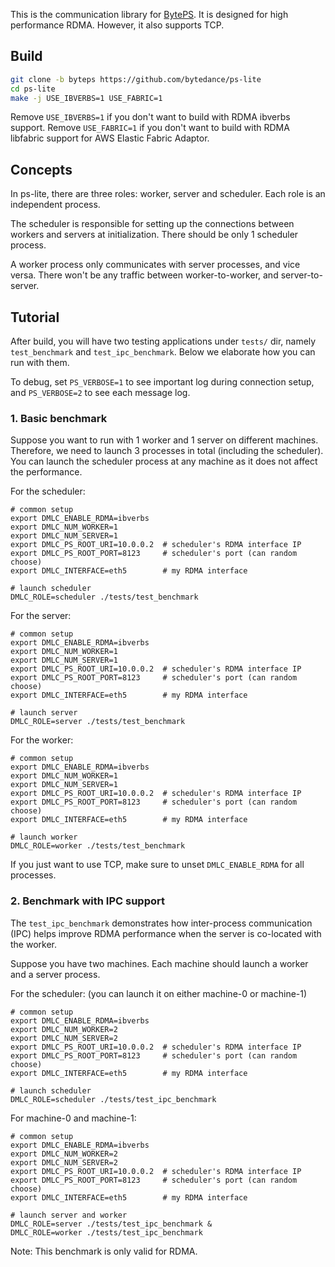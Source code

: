 This is the communication library for [BytePS](https://github.com/bytedance/byteps). It is designed for high performance RDMA. However, it also supports TCP.

## Build

```bash
git clone -b byteps https://github.com/bytedance/ps-lite
cd ps-lite 
make -j USE_IBVERBS=1 USE_FABRIC=1
```

Remove `USE_IBVERBS=1` if you don't want to build with RDMA ibverbs support.
Remove `USE_FABRIC=1` if you don't want to build with RDMA libfabric support for AWS Elastic Fabric Adaptor.

## Concepts

In ps-lite, there are three roles: worker, server and scheduler. Each role is an independent process.

The scheduler is responsible for setting up the connections between workers and servers at initialization. There should be only 1 scheduler process.

A worker process only communicates with server processes, and vice versa. There won't be any traffic between worker-to-worker, and server-to-server.


## Tutorial

After build, you will have two testing applications under `tests/` dir, namely `test_benchmark` and `test_ipc_benchmark`. 
Below we elaborate how you can run with them. 

To debug, set `PS_VERBOSE=1` to see important log during connection setup, and `PS_VERBOSE=2` to see each message log. 

### 1. Basic benchmark

Suppose you want to run with 1 worker and 1 server on different machines. Therefore, we need to launch 3 processes in total (including the scheduler). You can launch the scheduler process at any machine as it does not affect the performance.

For the scheduler:

```
# common setup
export DMLC_ENABLE_RDMA=ibverbs
export DMLC_NUM_WORKER=1
export DMLC_NUM_SERVER=1 
export DMLC_PS_ROOT_URI=10.0.0.2  # scheduler's RDMA interface IP 
export DMLC_PS_ROOT_PORT=8123     # scheduler's port (can random choose)
export DMLC_INTERFACE=eth5        # my RDMA interface 

# launch scheduler
DMLC_ROLE=scheduler ./tests/test_benchmark
```


For the server:
```
# common setup
export DMLC_ENABLE_RDMA=ibverbs
export DMLC_NUM_WORKER=1
export DMLC_NUM_SERVER=1 
export DMLC_PS_ROOT_URI=10.0.0.2  # scheduler's RDMA interface IP 
export DMLC_PS_ROOT_PORT=8123     # scheduler's port (can random choose)
export DMLC_INTERFACE=eth5        # my RDMA interface 

# launch server
DMLC_ROLE=server ./tests/test_benchmark
```

For the worker:
```
# common setup
export DMLC_ENABLE_RDMA=ibverbs
export DMLC_NUM_WORKER=1
export DMLC_NUM_SERVER=1 
export DMLC_PS_ROOT_URI=10.0.0.2  # scheduler's RDMA interface IP 
export DMLC_PS_ROOT_PORT=8123     # scheduler's port (can random choose)
export DMLC_INTERFACE=eth5        # my RDMA interface 

# launch worker
DMLC_ROLE=worker ./tests/test_benchmark
```

If you just want to use TCP, make sure to unset `DMLC_ENABLE_RDMA` for all processes.

### 2. Benchmark with IPC support

The `test_ipc_benchmark` demonstrates how inter-process communication (IPC) helps improve RDMA performance when the server is co-located with the worker.

Suppose you have two machines. Each machine should launch a worker and a server process. 

For the scheduler: 
(you can launch it on either machine-0 or machine-1)
```
# common setup
export DMLC_ENABLE_RDMA=ibverbs
export DMLC_NUM_WORKER=2
export DMLC_NUM_SERVER=2 
export DMLC_PS_ROOT_URI=10.0.0.2  # scheduler's RDMA interface IP 
export DMLC_PS_ROOT_PORT=8123     # scheduler's port (can random choose)
export DMLC_INTERFACE=eth5        # my RDMA interface 

# launch scheduler
DMLC_ROLE=scheduler ./tests/test_ipc_benchmark
```

For machine-0 and machine-1:

```
# common setup
export DMLC_ENABLE_RDMA=ibverbs
export DMLC_NUM_WORKER=2
export DMLC_NUM_SERVER=2 
export DMLC_PS_ROOT_URI=10.0.0.2  # scheduler's RDMA interface IP 
export DMLC_PS_ROOT_PORT=8123     # scheduler's port (can random choose)
export DMLC_INTERFACE=eth5        # my RDMA interface 

# launch server and worker
DMLC_ROLE=server ./tests/test_ipc_benchmark &
DMLC_ROLE=worker ./tests/test_ipc_benchmark 
```


Note: This benchmark is only valid for RDMA. 

